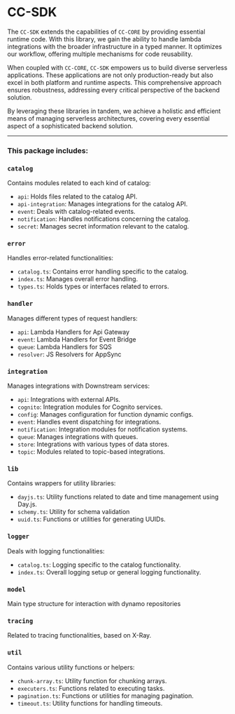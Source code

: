 # CC-SDK

The `CC-SDK` extends the capabilities of `CC-CORE` by providing essential runtime code. With this library, we gain the ability to handle lambda integrations with the broader infrastructure in a typed manner. It optimizes our workflow, offering multiple mechanisms for code reusability.

When coupled with `CC-CORE`, `CC-SDK` empowers us to build diverse serverless applications. These applications are not only production-ready but also excel in both platform and runtime aspects. This comprehensive approach ensures robustness, addressing every critical perspective of the backend solution.

By leveraging these libraries in tandem, we achieve a holistic and efficient means of managing serverless architectures, covering every essential aspect of a sophisticated backend solution.

---

### This package includes:

### `catalog`

Contains modules related to each kind of catalog:

- `api`: Holds files related to the catalog API.
- `api-integration`: Manages integrations for the catalog API.
- `event`: Deals with catalog-related events.
- `notification`: Handles notifications concerning the catalog.
- `secret`: Manages secret information relevant to the catalog.

### `error`

Handles error-related functionalities:

- `catalog.ts`: Contains error handling specific to the catalog.
- `index.ts`: Manages overall error handling.
- `types.ts`: Holds types or interfaces related to errors.

### `handler`

Manages different types of request handlers:

- `api`: Lambda Handlers for Api Gateway
- `event`: Lambda Handlers for Event Bridge
- `queue`: Lambda Handlers for SQS
- `resolver`: JS Resolvers for AppSync

### `integration`

Manages integrations with Downstream services:

- `api`: Integrations with external APIs.
- `cognito`: Integration modules for Cognito services.
- `config`: Manages configuration for function dynamic configs.
- `event`: Handles event dispatching for integrations.
- `notification`: Integration modules for notification systems.
- `queue`: Manages integrations with queues.
- `store`: Integrations with various types of data stores.
- `topic`: Modules related to topic-based integrations.

### `lib`

Contains wrappers for utility libraries:

- `dayjs.ts`: Utility functions related to date and time management using Day.js.
- `schemy.ts`: Utility for schema validation
- `uuid.ts`: Functions or utilities for generating UUIDs.

### `logger`

Deals with logging functionalities:

- `catalog.ts`: Logging specific to the catalog functionality.
- `index.ts`: Overall logging setup or general logging functionality.

### `model`

Main type structure for interaction with dynamo repositories

### `tracing`

Related to tracing functionalities, based on X-Ray.

### `util`

Contains various utility functions or helpers:

- `chunk-array.ts`: Utility function for chunking arrays.
- `executers.ts`: Functions related to executing tasks.
- `pagination.ts`: Functions or utilities for managing pagination.
- `timeout.ts`: Utility functions for handling timeouts.
